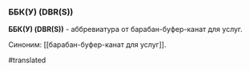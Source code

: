 ### ББК(У) (DBR(S))

**ББК(У) (DBR(S))** - аббревиатура от барабан-буфер-канат для услуг.

Синоним: [[барабан-буфер-канат для услуг]].

#translated
